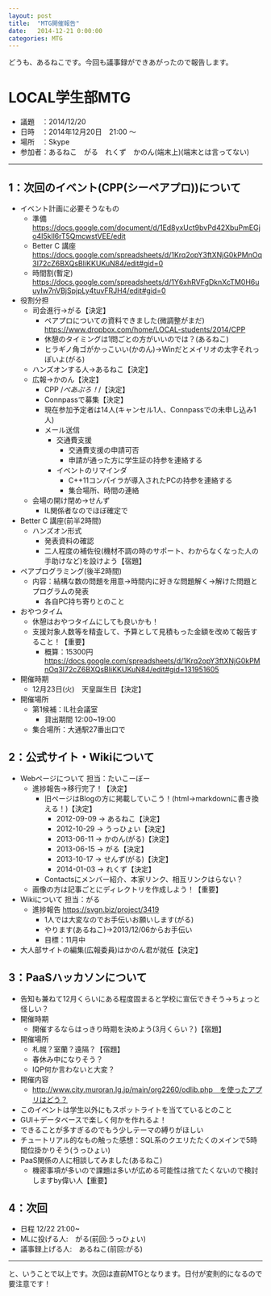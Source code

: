 ```yaml
---
layout: post
title:  "MTG開催報告"
date:   2014-12-21 0:00:00
categories: MTG
---
```


どうも、あるねこです。今回も議事録ができあがったので報告します。

# LOCAL学生部MTG

* 議題　：2014/12/20
* 日時　：2014年12月20日　21:00 ～ 
* 場所　：Skype
* 参加者：あるねこ　がる　れくず　かのん(端末上)(端末とは言ってない)

----------------------------------------------------------------------

## 1：次回のイベント(CPP(シーペアプロ))について
* イベント計画に必要そうなもの
  * 準備 https://docs.google.com/document/d/1Ed8yxUct9bvPd42XbuPmEGjo4I5kll6rT5QmcwstVEE/edit
  * Better C 講座 https://docs.google.com/spreadsheets/d/1Krq2opY3ftXNjG0kPMnOq3I72cZ6BXQsBIiKKUKuN84/edit#gid=0
  * 時間割(暫定) https://docs.google.com/spreadsheets/d/1Y6xhRVFgDknXcTM0H6uuyIw7nVBjSpjpLy4tuvFRJH4/edit#gid=0
* 役割分担
  * 司会進行→がる【決定】
    * ペアプロについての資料できました(微調整がまだ) https://www.dropbox.com/home/LOCAL-students/2014/CPP
    * 休憩のタイミングは1問ごとの方がいいのでは？(あるねこ)
    * ヒラギノ角ゴがかっこいい(かのん)→Winだとメイリオの太字それっぽいよ(がる)
  * ハンズオンする人→あるねこ【決定】
  * 広報→かのん【決定】
    * CPP /*ぺあぷろ！*/【決定】
    * Connpassで募集【決定】
    * 現在参加予定者は14人(キャンセル1人、Connpassでの未申し込み1人)
    * メール送信
      * 交通費支援
        * 交通費支援の申請可否
        * 申請が通った方に学生証の持参を連絡する
      * イベントのリマインダ
        * C++11コンパイラが導入されたPCの持参を連絡する
        * 集合場所、時間の連絡
  * 会場の開け閉め→せんず
    * IL関係者なのでほぼ確定で
* Better C 講座(前半2時間)
  * ハンズオン形式
    * 発表資料の確認
    * 二人程度の補佐役(機材不調の時のサポート、わからなくなった人の手助けなど)を設けよう【宿題】
* ペアプログラミング(後半2時間)
  * 内容：結構な数の問題を用意→時間内に好きな問題解く→解けた問題とプログラムの発表
    * 各自PC持ち寄りとのこと
* おやつタイム
  * 休憩はおやつタイムにしても良いかも！
  * 支援対象人数等を精査して、予算として見積もった金額を改めて報告すること！【重要】
    * 概算：15300円 https://docs.google.com/spreadsheets/d/1Krq2opY3ftXNjG0kPMnOq3I72cZ6BXQsBIiKKUKuN84/edit#gid=131951605
* 開催時期
  * 12月23日(火)　天皇誕生日【決定】
* 開催場所
  * 第1候補：IL社会議室
    * 貸出期間 12:00~19:00
  * 集合場所：大通駅27番出口で

## 2：公式サイト・Wikiについて
* Webページについて 担当：たいこーぼー
  * 進捗報告→移行完了！【決定】
    * 旧ページはBlogの方に掲載していこう！(html→markdownに書き換える！)【決定】
      * 2012-09-09 -> あるねこ【決定】
      * 2012-10-29 -> うっひょい【決定】
      * 2013-06-11 -> かのん(がる)【決定】
      * 2013-06-15 -> がる【決定】
      * 2013-10-17 -> せんず(がる)【決定】
      * 2014-01-03 -> れくず【決定】
    * Contactsにメンバー紹介、本家リンク、相互リンクはらない？
  * 画像の方は記事ごとにディレクトリを作成しよう！【重要】
* Wikiについて 担当：がる
  * 進捗報告 https://svgn.biz/project/3419
    * 1人では大変なのでお手伝いお願いします(がる)
    * やります(あるねこ)→2013/12/06からお手伝い
    * 目標：11月中
* 大人部サイトの編集(広報委員)はかのん君が就任【決定】

## 3：PaaSハッカソンについて
* 告知も兼ねて12月くらいにある程度固まると学校に宣伝できそう→ちょっと怪しい？
* 開催時期
  * 開催するならはっきり時期を決めよう(3月くらい？)【宿題】
* 開催場所
  * 札幌？室蘭？遠隔？【宿題】
  * 春休み中になりそう？
  * IQP何か言わないと大変？
* 開催内容
  * http://www.city.muroran.lg.jp/main/org2260/odlib.php　を使ったアプリはどう？
* このイベントは学生以外にもスポットライトを当てているとのこと
* GUI＋データベースで楽しく何かを作れるよ！
* できることが多すぎるのでもう少しテーマの縛りがほしい
* チュートリアル的なもの触った感想：SQL系のクエリたたくのメインで5時間位掛かりそう(うっひょい)
* PaaS関係の人に相談してみました(あるねこ)
  * 機密事項が多いので課題は多いが広める可能性は捨てたくないので検討しますby偉い人【重要】

## 4：次回
* 日程 12/22 21:00~
* MLに投げる人:　がる(前回:うっひょい)
* 議事録上げる人:　あるねこ(前回:がる)

---------------------------------------------------------------------

と、いうことで以上です。次回は直前MTGとなります。日付が変則的になるので要注意です！